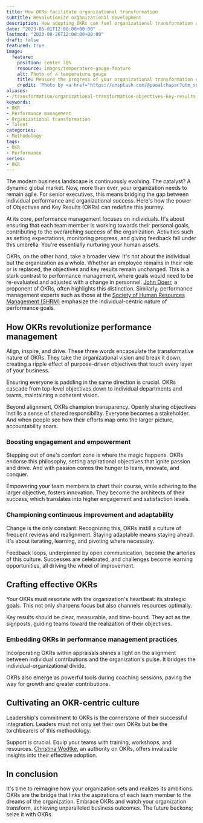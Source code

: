 ```yaml
---
title: How OKRs facilitate organizational transformation
subtitle: Revolutionize organizational development
description: How adopting OKRs can fuel organizational transformation and team performance for superior business outcomes.
date: "2023-05-01T12:00:00+00:00"
lastmod: "2023-08-26T12:00:00+00:00"
draft: false
featured: true
image:
  feature:
    position: center 70%
    resource: images/temperature-gauge-feature
    alt: Photo of a temperature gauge
    title: Measure the progress of your organizational transformation using Objectives and Key Results (OKR)
    credit: 'Photo by <a href="https://unsplash.com/@paoalchapar?utm_source=unsplash&utm_medium=referral&utm_content=creditCopyText">Daniela Paola Alchapar</a> on <a href="https://unsplash.com/photos/6YpI5Hf5siI?utm_source=unsplash&utm_medium=referral&utm_content=creditCopyText">Unsplash</a>'
aliases:
- /transformation/organizational-transformation-objectives-key-results-okr-performance-management/
keywords:
- OKR
- Performance management
- Organizational transformation
- Talent
categories:
- Methodology
tags:
- OKR
- Performance
series:
- OKR
---
```


The modern business landscape is continuously evolving. The catalyst? A dynamic global market. Now, more than ever, your organization needs to remain agile. For senior executives, this means bridging the gap between individual performance and organizational success. Here's how the power of Objectives and Key Results (OKRs) can redefine this journey.

At its core, performance management focuses on individuals. It's about ensuring that each team member is working towards their personal goals, contributing to the overarching success of the organization. Activities such as setting expectations, monitoring progress, and giving feedback fall under this umbrella. You're essentially nurturing your human assets.

OKRs, on the other hand, take a broader view. It's not about the individual but the organization as a whole. Whether an employee remains in their role or is replaced, the objectives and key results remain unchanged. This is a stark contrast to performance management, where goals would need to be re-evaluated and adjusted with a change in personnel. [John Doerr](https://www.whatmatters.com/authors/john-doerr/), a proponent of OKRs, often highlights this distinction. Similarly, performance management experts such as those at the [Society of Human Resources Management (SHRM)](https://www.shrm.org/) emphasize the individual-centric nature of performance goals.

## How OKRs revolutionize performance management

Align, inspire, and drive. These three words encapsulate the transformative nature of OKRs. They take the organizational vision and break it down, creating a ripple effect of purpose-driven objectives that touch every layer of your business.

Ensuring everyone is paddling in the same direction is crucial. OKRs cascade from top-level objectives down to individual departments and teams, maintaining a coherent vision.

Beyond alignment, OKRs champion transparency. Openly sharing objectives instills a sense of shared responsibility. Everyone becomes a stakeholder. And when people see how their efforts map onto the larger picture, accountability soars.

### Boosting engagement and empowerment

Stepping out of one's comfort zone is where the magic happens. OKRs endorse this philosophy, setting aspirational objectives that ignite passion and drive. And with passion comes the hunger to learn, innovate, and conquer.

Empowering your team members to chart their course, while adhering to the larger objective, fosters innovation. They become the architects of their success, which translates into higher engagement and satisfaction levels.

### Championing continuous improvement and adaptability

Change is the only constant. Recognizing this, OKRs instill a culture of frequent reviews and realignment. Staying adaptable means staying ahead. It's about iterating, learning, and pivoting where necessary.

Feedback loops, underpinned by open communication, become the arteries of this culture. Successes are celebrated, and challenges become learning opportunities, all driving the wheel of improvement.

## Crafting effective OKRs

Your OKRs must resonate with the organization's heartbeat: its strategic goals. This not only sharpens focus but also channels resources optimally.

Key results should be clear, measurable, and time-bound. They act as the signposts, guiding teams toward the realization of their objectives.

### Embedding OKRs in performance management practices

Incorporating OKRs within appraisals shines a light on the alignment between individual contributions and the organization's pulse. It bridges the individual-organizational divide.

OKRs also emerge as powerful tools during coaching sessions, paving the way for growth and greater contributions.

## Cultivating an OKR-centric culture

Leadership's commitment to OKRs is the cornerstone of their successful integration. Leaders must not only set their own OKRs but be the torchbearers of this methodology.

Support is crucial. Equip your teams with training, workshops, and resources. [Christina Wodtke](http://cwodtke.com/), an authority on OKRs, offers invaluable insights into their effective adoption.

## In conclusion

It's time to reimagine how your organization sets and realizes its ambitions. OKRs are the bridge that links the aspirations of each team member to the dreams of the organization. Embrace OKRs and watch your organization transform, achieving unparalleled business outcomes. The future beckons; seize it with OKRs.

